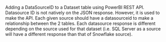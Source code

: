 Adding a DataSourceID to a Dataset table using PowerBI REST API. Datasource ID is not natively on the JSON response. However, it is used to make the API. Each given source should have a datasourceid to make a relationship between the 2 tables. Each datasource response is different depending on the source used for that dataset (i.e. SQL Server as a source will have a different response than that of Snowflake source).
